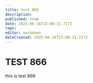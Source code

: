 ```yaml
---
title: test 866
description: 
published: true
date: 2025-06-16T15:00:11.717Z
tags: 
editor: markdown
dateCreated: 2025-06-16T15:00:11.717Z
---
```


# TEST 866
this is test 866
